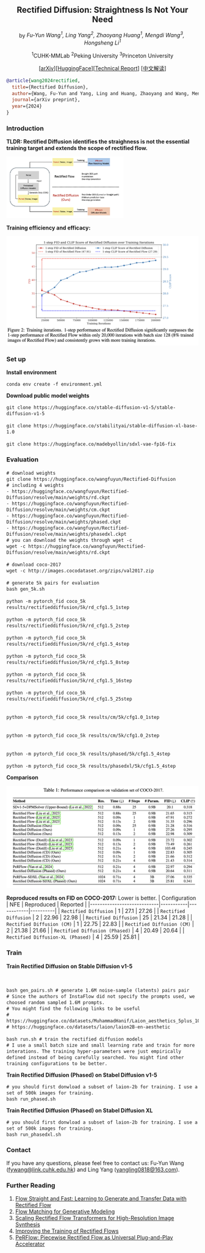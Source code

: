 <div align="center">

## Rectified Diffusion: Straightness Is Not Your Need



by *Fu-Yun Wang<sup>1</sup>, Ling Yang<sup>2</sup>, Zhaoyang Huang<sup>1</sup>, Mengdi Wang<sup>3</sup>, 
Hongsheng Li<sup>1</sup>*

<sup>1</sup>CUHK-MMLab   <sup>2</sup>Peking University   <sup>3</sup>Princeton University

[[arXiv](https://arxiv.org/abs/2410.07303)][[HuggingFace](https://huggingface.co/wangfuyun/Rectified-Diffusion)][[Technical Report](https://github.com/G-U-N/Rectified-Diffusion/blob/master/report/Rectified-Diffusion-1009.pdf)] [[中文解读](https://zhuanlan.zhihu.com/p/884824542)]
</div>



```bibtex
@article{wang2024rectified,
  title={Rectified Diffusion},
  author={Wang, Fu-Yun and Yang, Ling and Huang, Zhaoyang and Wang, Mengdi and Li, Hongsheng},
  journal={arXiv preprint},
  year={2024}
}
```

### Introduction

**TLDR: Rectified Diffusion identifies the straighness is not the essential training target and extends the scope of rectified flow.**

<img src="./assets/rectified-diffusion.png" alt="fm-curve" style="zoom:30%;" />



**Training efficiency and efficacy:** 

<img src="./assets/fids.png" alt="fm-curve" style="zoom:50%;" />



### Set up

**Install environment**
```shell
conda env create -f environment.yml
```
**Download public model weights**
```
git clone https://huggingface.co/stable-diffusion-v1-5/stable-diffusion-v1-5

git clone https://huggingface.co/stabilityai/stable-diffusion-xl-base-1.0

git clone https://huggingface.co/madebyollin/sdxl-vae-fp16-fix
```


### Evaluation
```shell
# download weights
git clone https://huggingface.co/wangfuyun/Rectified-Diffusion
# including 4 weights
- https://huggingface.co/wangfuyun/Rectified-Diffusion/resolve/main/weights/rd.ckpt
- https://huggingface.co/wangfuyun/Rectified-Diffusion/resolve/main/weights/cm.ckpt
- https://huggingface.co/wangfuyun/Rectified-Diffusion/resolve/main/weights/phased.ckpt
- https://huggingface.co/wangfuyun/Rectified-Diffusion/resolve/main/weights/phasedxl.ckpt
# you can download the weights through wget -c
wget -c https://huggingface.co/wangfuyun/Rectified-Diffusion/resolve/main/weights/rd.ckpt

# download coco-2017
wget -c http://images.cocodataset.org/zips/val2017.zip

# generate 5k pairs for evaluation 
bash gen_5k.sh

python -m pytorch_fid coco_5k results/rectifieddiffusion/5k/rd_cfg1.5_1step

python -m pytorch_fid coco_5k results/rectifieddiffusion/5k/rd_cfg1.5_2step

python -m pytorch_fid coco_5k results/rectifieddiffusion/5k/rd_cfg1.5_4step

python -m pytorch_fid coco_5k results/rectifieddiffusion/5k/rd_cfg1.5_8step

python -m pytorch_fid coco_5k results/rectifieddiffusion/5k/rd_cfg1.5_16step

python -m pytorch_fid coco_5k results/rectifieddiffusion/5k/rd_cfg1.5_25step


python -m pytorch_fid coco_5k results/cm/5k/cfg1.0_1step


python -m pytorch_fid coco_5k results/cm/5k/cfg1.0_2step


python -m pytorch_fid coco_5k results/phased/5k/cfg1.5_4step

python -m pytorch_fid coco_5k results/phasedxl/5k/cfg1.5_4step

```

**Comparison**

<img src="./assets/evaluation.png" alt="fm-curve" style="zoom:50%;" />

**Reproduced results on FID on COCO-2017:** Lower is better.
| Configuration     |         NFE                | Reproduced | Reported |
|----------------------------|-----------|------------|----------|
| `Rectified Diffusion`            |    1         | 27.1       | 27.26    |
| `Rectified Diffusion`            |     2        | 22.96      | 22.98    |
| `Rectified Diffusion`            |      25      | 21.34      | 21.28    |
| `Rectified Diffusion (CM)`            |   1             | 22.75      | 22.83    |
| `Rectified Diffusion (CM)`            |    2            | 21.38      | 21.66    |
| `Rectified Diffusion (Phased)`            |   4        | 20.49      | 20.64    |
| `Rectified Diffusion-XL (Phased)`            |  4      | 25.59      | 25.81    |

### Train


**Train Rectified Diffusion on Stable Diffusion v1-5**
```shell


bash gen_pairs.sh # generate 1.6M noise-sample (latents) pairs pair
# Since the authors of InstaFlow did not specify the prompts used, we choosed random sampled 1.6M prompts. 
# You might find the following links to be useful
# https://huggingface.co/datasets/MuhammadHanif/Laion_aesthetics_5plus_1024_33M
# https://huggingface.co/datasets/laion/laion2B-en-aesthetic

bash run.sh # train the rectified diffusion models
# I use a small batch size and small learning rate and train for more interations. The training hyper-parameters were just empirically defined instead of being carefully searched. You might find other training configurations to be better.
```


**Train Rectified Diffusion (Phased) on Stabel Diffusion v1-5**
```shell
# you should first donwload a subset of laion-2b for training. I use a set of 500k images for training.
bash run_phased.sh
```

**Train Rectified Diffusion (Phased) on Stabel Diffusion XL**
```shell
# you should first donwload a subset of laion-2b for training. I use a set of 500k images for training.
bash run_phasedxl.sh
```

### Contact

If you have any questions, please feel free to contact us: Fu-Yun Wang (fywang@link.cuhk.edu.hk) and Ling Yang (yangling0818@163.com).



### Further Reading

1. [Flow Straight and Fast: Learning to Generate and Transfer Data with Rectified Flow](https://arxiv.org/abs/2209.03003)
2. [Flow Matching for Generative Modeling](https://arxiv.org/abs/2210.02747)
3. [Scaling Rectified Flow Transformers for High-Resolution Image Synthesis](https://arxiv.org/abs/2403.03206)
4. [Improving the Training of Rectified Flows](https://arxiv.org/abs/2405.20320)
5. [PeRFlow: Piecewise Rectified Flow as Universal Plug-and-Play Accelerator](https://arxiv.org/abs/2405.07510)
